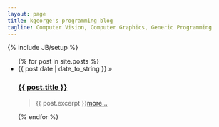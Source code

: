 ```yaml
---
layout: page
title: kgeorge's programming blog
tagline: Computer Vision, Computer Graphics, Generic Programming
---
```

{% include JB/setup %}

<ul class="posts">
  {% for post in site.posts %}
    <li><span>{{ post.date | date_to_string }}</span> &raquo; <a href="{{ BASE_PATH }}{{ post.url }}"><h3>{{ post.title }}</h3></a>
    <blockquote>{{ post.excerpt }}<a href="{{ BASE_PATH }}{{ post.url }}">more...</a></blockquote>
    </li>
  {% endfor %}
</ul>



